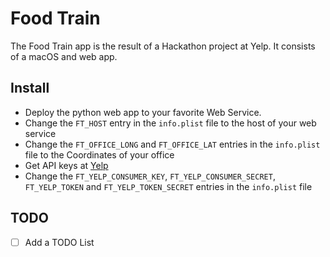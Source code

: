 # Food Train

The Food Train app is the result of a Hackathon project at Yelp.
It consists of a macOS and web app. 

## Install
- Deploy the python web app to your favorite Web Service.
- Change the `FT_HOST` entry in the `info.plist` file to the host of your web service
- Change the `FT_OFFICE_LONG` and `FT_OFFICE_LAT` entries in the `info.plist` file to the Coordinates of your office
- Get API keys at [Yelp](https://www.yelp.co.uk/developers/v2/manage_api_keys)
- Change the `FT_YELP_CONSUMER_KEY`, `FT_YELP_CONSUMER_SECRET`, `FT_YELP_TOKEN` and `FT_YELP_TOKEN_SECRET` entries in the `info.plist` file 

## TODO
- [ ] Add a TODO List